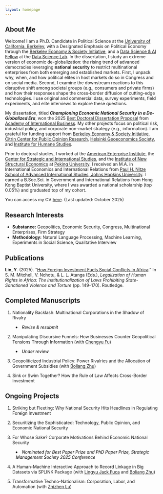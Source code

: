```yaml
---
layout: homepage
---
```


## About Me

Welcome! I am a Ph.D. Candidate in Political Science at the [University of California, Berkeley](https://polisci.berkeley.edu/people/person/yue-florence-lin), with a Designated Emphasis on Political Economy through the [Berkeley Economy & Society Initiative](https://besi.berkeley.edu/graduate-program/), and a [Data Science & AI Fellow](https://dlab.berkeley.edu/people/yue-lin) at the [Data Science Lab](https://dlab.berkeley.edu/home). In the dissertation, I study an extreme version of economic de-globalization: the rising trend of advanced democracies leveraging **national security** to restrict multinational enterprises from both emerging and established markets. First, I unpack why, when, and how political elites in host markets do so in Congress and on social media. Second, I examine the downstream reactions to this disruptive shift among societal groups (e.g., consumers and private firms) and how their responses shape the cross-border diffusion of cutting-edge technologies. I use original and commercial data, survey experiments, field experiments, and elite interviews to explore these questions. 

My dissertation, titled ***Championing Economic National Security in a De-Globalized Era***, won the 2025 [Best Doctoral Dissertation Proposal](https://www.aib.world/about/awards/doctoral-dissertation-proposal/) from [Academy of International Business](https://www.aib.world/). My other projects focus on political risk, industrial policy, and corporate non-market strategy (e.g., information). I am grateful for funding support from [Berkeley Economy & Society Initiative](https://besi.berkeley.edu/), [Citrin Center for Public Opinion Research](https://live-citrin-center-for-public-opinion-research.pantheon.berkeley.edu/), [Helsinki Geoeconomics Society](https://www.geoeconomics.fi/society/), and [Institute for Humane Studies](https://www.theihs.org/). 

Prior to doctoral studies, I worked at the [American Enterprise Institute](https://www.aei.org/), the [Center for Strategic and International Studies](https://www.csis.org/), and the [Institute of New Structural Economics](https://www.nse.pku.edu.cn/en/) at [Peking University](https://english.pku.edu.cn/). I received an M.A. in International Economics and International Relations from [Paul H. Nitze School of Advanced International Studies, Johns Hopkins University](https://sais.jhu.edu/). I earned a B.Soc.Sci. in Government and International Relations from Hong Kong Baptist University, where I was awarded a national scholarship (top 0.05%) and graduated top of my cohort.

You can access my CV [here](assets/files/cv.pdf). (Last updated: October 2025)


## Research Interests

- **Substance:** Geopolitics, Economic Security, Congress, Multinational Enterprises, Firm Strategy
- **Methodology:** Natural Language Processing, Machine Learning, Experiments in Social Science, Qualitative Interview


## Publications

**Lin, Y**. (2025). “[How Foreign Investment Fuels Social Conflicts in Africa](https://www.routledge.com/Legalization-of-Human-Rights-in-Africa-The-Institutionalization-of-Laws-Prohibiting-State-Sanctioned-Violence-and-Torture/Mitchell-Nchotu-Atanga/p/book/9781032749495).” In S. M. Mitchell, V. Nchotu, & L. L. Atanga (Eds.), *Legalization of Human Rights in Africa: The Institutionalization of Laws Prohibiting State-Sanctioned Violence and Torture* (pp. 149–170). Routledge.

## Completed Manuscripts
1. Nationality Backlash: Multinational Corporations in the Shadow of Rivalry
   <ul style="margin:0; padding-left:0.8em; list-style-position: inside;">
     <li style="list-style-type: disc; color: black; margin:0;">
       <em>Revise & resubmit</em>
     </li>
   </ul>
   
2. Manipulating Discursive Funnels: How Businesses Counter Geopolitical Tensions Through Information (with [Chengyu Fu](https://chengyufu.github.io/))
   <ul style="margin:0; padding-left:0.8em; list-style-position: inside;">
     <li style="list-style-type: disc; color: black; margin:0;">
        <em>Under review</em>
     </li>
   </ul>
     
3. Geopoliticized Industrial Policy: Power Rivalries and the Allocation of Government Subsidies (with [Boliang Zhu](https://polisci.la.psu.edu/people/bxz14/))
   
4. Sink or Swim Together? How the Rule of Law Affects Cross-Border Investment
 
## Ongoing Projects

1. Striking but Fleeting: Why National Security Hits Headlines in Regulating Foreign Investment

2. Securitizing the Sophisticated: Technology, Public Opinion, and Economic National Security

3. For Whose Sake? Corporate Motivations Behind Economic National Security
   <ul style="margin:0; padding-left:0.8em; list-style-position: inside;">
     <li style="list-style-type: disc; color: black; margin:0;">
       <em>Nominated for Best Paper Prize and PhD Paper Prize, Strategic Management Society 2025 Conference</em>
     </li>
   </ul>


4. A Human-Machine Interactive Approach to Record Linkage in Big Datasets via SPLINK Package (with [Lingyu Jack Fuca](https://polisci.la.psu.edu/people/lingyu-jack-fuca/) and [Boliang Zhu](https://polisci.la.psu.edu/people/bxz14/))
  
5. Transformative Techno-Nationalism: Corporation, Labor, and Automation (with [Zhizhen Lu](https://www.zhizhenlu.com/))
